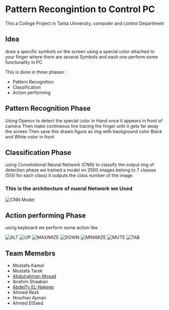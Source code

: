 # Pattern Recongintion to Control PC 

This a College Project in Tanta University, computer and control Department 

## Idea 
draw a specific symbols on the screen using a special color attached to your finger 
where there are several Symbols and each one perform some functonality in PC

This is done in three phases :
* Pattern Recognition
* Classification 
* Action performing 

## Pattern Recognition Phase 

Using Opencv to detect the special color in Hand once it appears in front of camera 
Then make contineous line tracing the finger until it gets far away the screen 
Then save this drawn figure as img with background color Black and White color in front 

## Classification Phase 

using Convelutional Neural Network (CNN) to classify the output img of detection phase 
we trained a model on 3500 images belong to 7 classes (500 for each class)
it outputs the class number of the image.
### This is the architecture of nueral Network we Used
![CNN Model](https://github.com/dar4kamal/Pattern-Recognition-to-Control-Pc/blob/master/CNN-example-block-diagram.jpg?raw=true)

## Action performing Phase 

using keyboard we perform some action like 

![ALT](https://github.com/dar4kamal/Pattern-Recognition-to-Control-Pc/blob/master/action/alt-Symbol.PNG?raw=true)
![UP](https://github.com/dar4kamal/Pattern-Recognition-to-Control-Pc/blob/master/action/up-Symbol.PNG?raw=true)
![MAXIMIZE](https://github.com/dar4kamal/Pattern-Recognition-to-Control-Pc/blob/master/action/maxi-Symbol.PNG?raw=true)
![DOWN](https://github.com/dar4kamal/Pattern-Recognition-to-Control-Pc/blob/master/action/down-Symbol.PNG?raw=true)
![MINIMIZE](https://github.com/dar4kamal/Pattern-Recognition-to-Control-Pc/blob/master/action/mini-Symbol.PNG?raw=true)
![MUTE](https://github.com/dar4kamal/Pattern-Recognition-to-Control-Pc/blob/master/action/mute-Symbol.PNG?raw=true)
![TAB](https://github.com/dar4kamal/Pattern-Recognition-to-Control-Pc/blob/master/action/tab-Symbol.PNG?raw=true)

## Team Memebrs

* Mostafa Kamal
* Mostafa Tarek 
* [Abdulrahman Mosad](https://github.com/AbdulrahmanMosad)
* Ibrahim Shaaban
* [Abdel7y EL-Nakeep](https://github.com/Abdel7y)
* Ahmed Rezk
* Nourhan Ayman 
* Ahmed ElSaed
